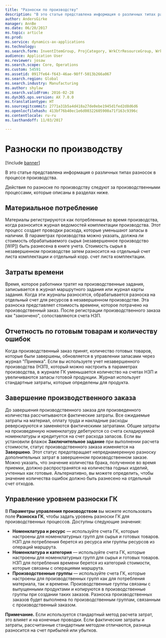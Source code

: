 ```yaml
---
title: "Разноски по производству"
description: "В это статье представлена информация о различных типах разносок в процессе производства."
author: AndersGirke
manager: AnnBe
ms.date: 06/20/2017
ms.topic: article
ms.prod: 
ms.service: dynamics-ax-applications
ms.technology: 
ms.search.form: InventItemGroup, ProjCategory, WrkCtrResourceGroup, WrkCtrTable
audience: Application User
ms.reviewer: josaw
ms.search.scope: Core, Operations
ms.custom: 54591
ms.assetid: 0917fe64-f643-46ae-98ff-5013b266a067
ms.search.region: Global
ms.search.industry: Manufacturing
ms.author: shylaw
ms.search.validFrom: 2016-02-28
ms.dyn365.ops.version: AX 7.0.0
ms.translationtype: HT
ms.sourcegitcommit: 2771a31b5a4d418a27de0ebe1945d1fed2d8d6d6
ms.openlocfilehash: 413bf76b40ec1e6d00322605900a71f163c9396c
ms.contentlocale: ru-ru
ms.lasthandoff: 11/03/2017

---
```


# <a name="production-posting"></a>Разноски по производству

[!include [banner](../includes/banner.md)]

В это статье представлена информация о различных типах разносок в процессе производства.

Действия по разноске по производству следуют за производственными процессами, которые описаны в разделах ниже.

## <a name="material-consumption"></a>Материальное потребление
Материалы регистрируются как потребленные во время производства, когда разносится журнал ведомостей комплектации производства. Этот процесс создает проводки расхода, которые уменьшают запасы в наличии. В параметрах производства можно указать, должна ли стоимость обрабатываемого сырья (незавершенное производство \[WIP\]) быть разнесена в книге учета. Стоимость сырья в незавершенном производстве затем разносится на отдельный счет листа комплектации и отдельный корр. счет листа комплектации.

## <a name="time-consumption"></a>Затраты времени
Время, которое работники тратят на производственные задания, записывается в журнал маршрутного задания или журнал карты задания. Когда эти журналы разносятся, обрабатывается разноска на отдельный счет для ресурсов в незавершенном производстве. Эта разноска представляет стоимость времени, которое потрачено на производственный заказ. После регистрации производственного заказа как "закончено", сопоставляются счета НЗП.

## <a name="reporting-finished-goods-and-error-quantities"></a>Отчетность по готовым товарам и количеству ошибок
Когда производственный заказ принят, количество готовых товаров, которые были завершены, обновляется в управлении запасами через журнал "Приемка". Если вы используете учет незавершенного производства (НЗП), который можно настроить в параметрах производства, в журнале ГК уменьшается количество на счетах НЗП и увеличиваются запасы готовой продукции. Журнал использует стандартные затраты, которые определены для продукта.

## <a name="ending-the-production-order"></a>Завершение производственного заказа
До завершения производственного заказа для произведенного количества рассчитываются фактические затраты. Все ожидаемые затраты на материал, оплату труда и накладные расходы реверсируются и заменяются фактическими затратами. Общие затраты на произведенную номенклатуру дебетуются со счета складируемой номенклатуры и кредитуется на счет расхода запасов. Если вы установили флажок **Заключительное задание** при выполнении расчета стоимости, статус производственного заказа изменяется на **Завершено**. Этот статус предотвращает непреднамеренную разноску дополнительных затрат в завершенном производственном заказе. Можно указать, что значение количества брака, полученное во время приемки, должно распространятся на количества годных изделий, учтенных как готовые. Альтернативно, вы можете определить, чтобы значение количества ошибок должно быть разнесено на отдельный счет отходов.

## <a name="controlling-the-level-of-ledger-posting"></a>Управление уровнем разноски ГК
В **Параметры управления производством** вы можете использовать поле **Разноска ГК**, чтобы задать уровень разноски ГК для производственных процессов. Доступны следующие значения:

-   **Номенклатура и ресурс** — используйте счета ГК, которые настроены для номенклатурных групп для сырья и готовых товаров. НЗП для потребления берется из ресурса или группы ресурсов из операций маршрута.
-   **Номенклатура и категория** — используйте счета ГК, которые настроены для номенклатурных групп для сырья и готовых товаров. НЗП для потребления времени берется из категорий стоимости, которые связаны с операциями маршрута.
-   **Производственные группы** — используйте счета ГК, которые настроены для производственных групп как для потребления материала, так и времени. Производственные группы связаны с выпущенными продуктами и копируются в производственные группы при создании таких заказов. Разноска производственных заказов будет выполнена по производственным группам, связанным с производственный заказом.

**Примечание.** Если используется стандартный метод расчета затрат, это влияет и на конечные проводки. Если фактические затраты и затраты, рассчитанные стандартным методом отличаются, разница разносится на счет прибылей или убытков.




